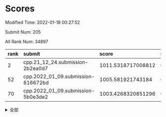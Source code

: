 # Scores

Modified Time: 2022-01-18 00:27:52

Submit Num: 205

All Rank Num: 34897

| rank |               submit               |       score        |       sigma        | pk_num |
| :--- | :--------------------------------- | :----------------- | :----------------- | :----- |
| 2    | cpp.21_12_24.submission-2b2ea0d7   | 1011.5318717008812 | 0.7952662640195236 | 675    |
| 52   | cpp.2022_01_09.submission-816672bd | 1005.581921743184  | 0.7190259571852652 | 677    |
| 70   | cpp.2022_01_09.submission-5b0e3de2 | 1003.4268320851296 | 0.7150202231464209 | 676    |


<details>
<summary>全部</summary>

| rank |                 submit                 |       score        |       sigma        | pk_num |
| :--- | :------------------------------------- | :----------------- | :----------------- | :----- |
| 1    | gobigger.level_3.submission_level_3_45 | 1011.6448486295144 | 0.7704465755966196 | 684    |
| 2    | cpp.21_12_24.submission-2b2ea0d7       | 1011.5318717008812 | 0.7952662640195236 | 675    |
| 3    | gobigger.level_3.submission_level_3_16 | 1011.4862373101016 | 0.7905751863550773 | 678    |
| 4    | gobigger.level_3.submission_level_3_47 | 1011.2703998860422 | 0.785400479966409  | 684    |
| 5    | gobigger.level_3.submission_level_3_20 | 1011.228884707671  | 0.7829117007901645 | 685    |
| 6    | gobigger.level_3.submission_level_3_13 | 1011.2069130645735 | 0.7661395473069288 | 684    |
| 7    | gobigger.level_3.submission_level_3_32 | 1010.9001864324096 | 0.7437069431530924 | 680    |
| 8    | gobigger.level_3.submission_level_3_15 | 1010.871236529672  | 0.7761151484690485 | 683    |
| 9    | gobigger.level_3.submission_level_3_21 | 1010.614892709181  | 0.7476554501105305 | 682    |
| 10   | gobigger.level_3.submission_level_3_9  | 1010.5054243239714 | 0.7558802709062262 | 680    |
| 11   | gobigger.level_3.submission_level_3_33 | 1010.492740020901  | 0.7639574591930595 | 679    |
| 12   | gobigger.level_3.submission_level_3_36 | 1010.376231611532  | 0.7680888974664517 | 680    |
| 13   | gobigger.level_3.submission_level_3_30 | 1010.2776439281294 | 0.7684018309694828 | 681    |
| 14   | gobigger.level_3.submission_level_3_10 | 1010.2718491319343 | 0.7709887978204663 | 684    |
| 15   | gobigger.level_3.submission_level_3_43 | 1010.2594614072043 | 0.7710409685830067 | 685    |
| 16   | gobigger.level_3.submission_level_3_11 | 1010.2387232165507 | 0.7554695401571305 | 682    |
| 17   | gobigger.level_3.submission_level_3_5  | 1010.2048330429717 | 0.7530494420569829 | 681    |
| 18   | gobigger.level_3.submission_level_3_49 | 1010.1112920961136 | 0.7497242099966535 | 681    |
| 19   | gobigger.level_3.submission_level_3_48 | 1010.0862132348662 | 0.747243729492779  | 678    |
| 20   | gobigger.level_3.submission_level_3_27 | 1009.9690219147489 | 0.769506122803174  | 678    |
| 21   | gobigger.level_3.submission_level_3_14 | 1009.968751710871  | 0.7689420602194692 | 687    |
| 22   | gobigger.level_3.submission_level_3_38 | 1009.9360282431903 | 0.7449277247431444 | 681    |
| 23   | gobigger.level_3.submission_level_3_4  | 1009.8829136826644 | 0.756819326769476  | 683    |
| 24   | gobigger.level_3.submission_level_3_26 | 1009.8475561609376 | 0.7526777677901315 | 688    |
| 25   | gobigger.level_3.submission_level_3_28 | 1009.8408810010369 | 0.7638045467609189 | 682    |
| 26   | gobigger.level_3.submission_level_3_8  | 1009.8189093940126 | 0.7754036897648073 | 680    |
| 27   | gobigger.level_3.submission_level_3_25 | 1009.7997208936846 | 0.764313058346568  | 684    |
| 28   | gobigger.level_3.submission_level_3_35 | 1009.7536264937185 | 0.7685587202138154 | 680    |
| 29   | gobigger.level_3.submission_level_3_29 | 1009.6935347636241 | 0.7482538474478887 | 680    |
| 30   | gobigger.level_3.submission_level_3_41 | 1009.6552359994854 | 0.7461948733172162 | 687    |
| 31   | gobigger.level_3.submission_level_3_22 | 1009.5879853723961 | 0.754671502713087  | 682    |
| 32   | gobigger.level_3.submission_level_3_18 | 1009.4797817150495 | 0.7517924896556459 | 677    |
| 33   | gobigger.level_3.submission_level_3_24 | 1009.4637292192691 | 0.7711621441951357 | 677    |
| 34   | gobigger.level_3.submission_level_3_42 | 1009.45490755642   | 0.7605660437727372 | 682    |
| 35   | gobigger.level_3.submission_level_3_31 | 1009.351069734608  | 0.7475854680348016 | 683    |
| 36   | gobigger.level_3.submission_level_3_40 | 1009.3474248540718 | 0.7726605211152289 | 684    |
| 37   | gobigger.level_3.submission_level_3_1  | 1009.3421179440987 | 0.7713730846607794 | 682    |
| 38   | gobigger.level_3.submission_level_3_23 | 1009.2838775827431 | 0.7434330240050592 | 679    |
| 39   | gobigger.level_3.submission_level_3_17 | 1009.2556252887813 | 0.7616332252886715 | 685    |
| 40   | gobigger.level_3.submission_level_3_6  | 1009.2132171123218 | 0.7719511070381414 | 675    |
| 41   | gobigger.level_3.submission_level_3_2  | 1009.0798450435079 | 0.7398127562484299 | 681    |
| 42   | gobigger.level_3.submission_level_3_37 | 1009.0472003631866 | 0.7561057056362411 | 681    |
| 43   | gobigger.level_3.submission_level_3_12 | 1008.9698655610578 | 0.7587537464283884 | 686    |
| 44   | gobigger.level_3.submission_level_3_39 | 1008.7656402023653 | 0.7499143738926269 | 683    |
| 45   | gobigger.level_3.submission_level_3_0  | 1008.7494917440691 | 0.7431581125510365 | 676    |
| 46   | gobigger.level_3.submission_level_3_44 | 1008.7268133125242 | 0.7460634209651262 | 677    |
| 47   | gobigger.level_3.submission_level_3_46 | 1008.687852927947  | 0.7506361836239726 | 683    |
| 48   | gobigger.level_3.submission_level_3_19 | 1008.6119036075321 | 0.7561349525484783 | 686    |
| 49   | gobigger.level_3.submission_level_3_3  | 1008.6084419866758 | 0.7632462067928706 | 679    |
| 50   | gobigger.level_3.submission_level_3_7  | 1008.5919555888604 | 0.7355242368054061 | 683    |
| 51   | gobigger.level_3.submission_level_3_34 | 1008.3203203221603 | 0.7435569629408495 | 680    |
| 52   | cpp.2022_01_09.submission-816672bd     | 1005.581921743184  | 0.7190259571852652 | 677    |
| 53   | gobigger.level_1.submission_level_1_9  | 1005.1623638872833 | 0.7240589313072051 | 680    |
| 54   | gobigger.level_1.submission_level_1_10 | 1004.6362182930798 | 0.7251451052709508 | 681    |
| 55   | gobigger.level_1.submission_level_1_30 | 1004.4952778627667 | 0.7100583241110798 | 676    |
| 56   | gobigger.level_1.submission_level_1_46 | 1004.4860724475386 | 0.7120174442783493 | 686    |
| 57   | gobigger.level_1.submission_level_1_41 | 1003.9538580786688 | 0.7130431920992065 | 685    |
| 58   | gobigger.level_1.submission_level_1_24 | 1003.8919479056351 | 0.7139138864487707 | 677    |
| 59   | gobigger.level_1.submission_level_1_31 | 1003.8899431215152 | 0.7133591445184535 | 679    |
| 60   | gobigger.level_1.submission_level_1_26 | 1003.8194655858252 | 0.7179316890888953 | 675    |
| 61   | gobigger.level_1.submission_level_1_42 | 1003.8070445022055 | 0.7252988002753955 | 676    |
| 62   | gobigger.level_1.submission_level_1_21 | 1003.7493588741129 | 0.7159472629729715 | 685    |
| 63   | gobigger.level_1.submission_level_1_2  | 1003.6608394347602 | 0.7183176602180675 | 678    |
| 64   | gobigger.level_1.submission_level_1_45 | 1003.6305662290864 | 0.7082581931903708 | 680    |
| 65   | gobigger.level_1.submission_level_1_3  | 1003.5707558521599 | 0.7111445118121076 | 679    |
| 66   | gobigger.level_1.submission_level_1_8  | 1003.52500277356   | 0.7171660698542217 | 683    |
| 67   | gobigger.level_1.submission_level_1_33 | 1003.5033427865317 | 0.7255055540709398 | 683    |
| 68   | gobigger.level_1.submission_level_1_35 | 1003.4564550677126 | 0.7182140792760038 | 684    |
| 69   | gobigger.level_1.submission_level_1_23 | 1003.4318007860933 | 0.7160292650109186 | 682    |
| 70   | cpp.2022_01_09.submission-5b0e3de2     | 1003.4268320851296 | 0.7150202231464209 | 676    |
| 71   | gobigger.level_1.submission_level_1_11 | 1003.3415252304294 | 0.7265950061782324 | 678    |
| 72   | gobigger.level_1.submission_level_1_7  | 1003.3129333571266 | 0.7151104384779984 | 684    |
| 73   | gobigger.level_1.submission_level_1_25 | 1003.2733971163458 | 0.7097819193325956 | 680    |
| 74   | gobigger.level_1.submission_level_1_28 | 1003.2384501262384 | 0.7140947128525161 | 683    |
| 75   | gobigger.level_1.submission_level_1_32 | 1003.2263816092343 | 0.7196136852110963 | 680    |
| 76   | gobigger.level_1.submission_level_1_43 | 1003.2141351402408 | 0.7095348317974945 | 681    |
| 77   | gobigger.level_1.submission_level_1_34 | 1003.2068243771113 | 0.7121779891572096 | 681    |
| 78   | gobigger.level_1.submission_level_1_4  | 1003.193798215072  | 0.727637328851358  | 677    |
| 79   | gobigger.level_1.submission_level_1_22 | 1003.1849466852141 | 0.7047623421883353 | 681    |
| 80   | gobigger.level_1.submission_level_1_47 | 1003.1578623283648 | 0.7262500136992683 | 682    |
| 81   | gobigger.level_1.submission_level_1_16 | 1003.1492171515517 | 0.7212206411435664 | 683    |
| 82   | gobigger.level_1.submission_level_1_39 | 1003.1488517166906 | 0.7230625787161185 | 679    |
| 83   | gobigger.level_1.submission_level_1_18 | 1003.1169499454485 | 0.7257424204353974 | 680    |
| 84   | gobigger.level_1.submission_level_1_20 | 1003.0206469353665 | 0.706982691870793  | 677    |
| 85   | gobigger.level_1.submission_level_1_49 | 1002.9444373369109 | 0.7196213858608589 | 676    |
| 86   | gobigger.level_1.submission_level_1_1  | 1002.9361144627911 | 0.7139756278772936 | 684    |
| 87   | gobigger.level_1.submission_level_1_27 | 1002.8298907422187 | 0.7155199455402909 | 685    |
| 88   | gobigger.level_1.submission_level_1_48 | 1002.8150322707362 | 0.7279279920217282 | 683    |
| 89   | gobigger.level_1.submission_level_1_0  | 1002.8050595590533 | 0.7241576179027955 | 677    |
| 90   | gobigger.level_1.submission_level_1_17 | 1002.7825685165342 | 0.7206660299349875 | 677    |
| 91   | gobigger.level_1.submission_level_1_44 | 1002.765329708038  | 0.7095693471503205 | 680    |
| 92   | gobigger.level_1.submission_level_1_15 | 1002.7078576235128 | 0.7124582464377641 | 682    |
| 93   | gobigger.level_1.submission_level_1_40 | 1002.6822750616744 | 0.7088610828060183 | 678    |
| 94   | gobigger.level_1.submission_level_1_38 | 1002.6746293099939 | 0.721386066585325  | 683    |
| 95   | gobigger.level_1.submission_level_1_12 | 1002.6612977472681 | 0.7256724330538968 | 678    |
| 96   | gobigger.level_1.submission_level_1_37 | 1002.545422708226  | 0.7117502701470794 | 682    |
| 97   | gobigger.level_1.submission_level_1_6  | 1002.5027167041467 | 0.7129099277853415 | 682    |
| 98   | gobigger.level_1.submission_level_1_13 | 1002.4891572442006 | 0.7127879281934932 | 684    |
| 99   | gobigger.level_1.submission_level_1_36 | 1002.4241889978384 | 0.7014981829165552 | 681    |
| 100  | gobigger.level_1.submission_level_1_29 | 1002.2481057124226 | 0.7129101459018616 | 679    |
| 101  | gobigger.level_1.submission_level_1_19 | 1002.2079981186066 | 0.7106063195145018 | 679    |
| 102  | gobigger.level_1.submission_level_1_14 | 1001.8657165948441 | 0.7182790587537297 | 676    |
| 103  | gobigger.level_1.submission_level_1_5  | 1001.4898038707561 | 0.7076166701554399 | 676    |
| 104  | gobigger.random.submission_random_33   | 997.7360884102088  | 0.7079643413692666 | 683    |
| 105  | gobigger.random.submission_random_44   | 997.4013854995097  | 0.7055949163259404 | 678    |
| 106  | gobigger.random.submission_random_9    | 997.3125911036512  | 0.6850955683351962 | 684    |
| 107  | gobigger.random.submission_random_11   | 997.1770144848539  | 0.6944232075302343 | 683    |
| 108  | gobigger.random.submission_random_35   | 996.9048783692557  | 0.699258034193904  | 678    |
| 109  | gobigger.random.submission_random_23   | 996.7855163827568  | 0.7071245971663338 | 679    |
| 110  | gobigger.random.submission_random_26   | 996.702867148229   | 0.7190841123893636 | 679    |
| 111  | gobigger.random.submission_random_10   | 996.6938022457147  | 0.694377176100424  | 678    |
| 112  | gobigger.random.submission_random_31   | 996.5938876134738  | 0.7049976491798249 | 683    |
| 113  | gobigger.random.submission_random_34   | 996.5291463420799  | 0.709542809612689  | 679    |
| 114  | gobigger.random.submission_random_13   | 996.4334975226358  | 0.706990724700877  | 678    |
| 115  | gobigger.random.submission_random_36   | 996.4192223542098  | 0.7037051884953489 | 681    |
| 116  | gobigger.random.submission_random_12   | 996.2413229969675  | 0.7121272273260925 | 685    |
| 117  | gobigger.random.submission_random_47   | 996.2161969371049  | 0.7215375375427837 | 680    |
| 118  | gobigger.random.submission_random_32   | 996.1109972885708  | 0.7207114781985605 | 675    |
| 119  | gobigger.random.submission_random_6    | 996.0684099600984  | 0.6987250049036579 | 680    |
| 120  | gobigger.random.submission_random_0    | 996.0612396211437  | 0.7031918445011069 | 681    |
| 121  | gobigger.random.submission_random_2    | 996.0514844738925  | 0.7102028924996646 | 688    |
| 122  | gobigger.random.submission_random_27   | 996.0279235066056  | 0.7218000753523611 | 680    |
| 123  | gobigger.random.submission_random_18   | 995.960588567689   | 0.6992349309329403 | 683    |
| 124  | gobigger.random.submission_random_43   | 995.9531448317987  | 0.7152825526593938 | 683    |
| 125  | gobigger.random.submission_random_37   | 995.9462449980052  | 0.7018702259264513 | 683    |
| 126  | gobigger.random.submission_random_39   | 995.8962368741403  | 0.7179956240319891 | 684    |
| 127  | gobigger.random.submission_random_40   | 995.8813449759316  | 0.7110212634030896 | 681    |
| 128  | gobigger.random.submission_random_42   | 995.8711011100347  | 0.7099327094658976 | 682    |
| 129  | gobigger.random.submission_random_41   | 995.8529754802355  | 0.7057948480819539 | 680    |
| 130  | gobigger.random.submission_random_17   | 995.8330604385717  | 0.7149789449340339 | 682    |
| 131  | gobigger.random.submission_random_25   | 995.7167837990556  | 0.7034501905413182 | 679    |
| 132  | gobigger.random.submission_random_1    | 995.6272754792865  | 0.7043338740255722 | 688    |
| 133  | gobigger.random.submission_random_19   | 995.5288671958962  | 0.7176042116467269 | 685    |
| 134  | gobigger.random.submission_random_49   | 995.4905618429277  | 0.7087755812906531 | 687    |
| 135  | gobigger.random.submission_random_48   | 995.4866722419594  | 0.711486069355313  | 681    |
| 136  | gobigger.random.submission_random_28   | 995.4183647849981  | 0.7088236388451202 | 679    |
| 137  | gobigger.random.submission_random_38   | 995.4006814930215  | 0.7242320398442956 | 680    |
| 138  | gobigger.random.submission_random_21   | 995.3666413561489  | 0.7021339515069147 | 682    |
| 139  | gobigger.random.submission_random_5    | 995.3169688050467  | 0.7088285637957089 | 680    |
| 140  | gobigger.random.submission_random_46   | 995.315430098075   | 0.7117502220001064 | 682    |
| 141  | gobigger.random.submission_random_22   | 995.3115982361043  | 0.7031912961785558 | 678    |
| 142  | gobigger.random.submission_random_15   | 995.2999537106439  | 0.7131489726886012 | 680    |
| 143  | gobigger.random.submission_random_29   | 995.2625904609914  | 0.7101167974020007 | 685    |
| 144  | gobigger.random.submission_random_20   | 995.244638059032   | 0.7063984126048738 | 678    |
| 145  | gobigger.random.submission_random_14   | 995.2372244292851  | 0.700363541743259  | 685    |
| 146  | gobigger.random.submission_random_24   | 995.2220972620038  | 0.7110192581590706 | 684    |
| 147  | gobigger.random.submission_random_7    | 995.208008904154   | 0.7150018586053069 | 679    |
| 148  | gobigger.random.submission_random_3    | 995.1168079746383  | 0.7044418691423356 | 683    |
| 149  | gobigger.random.submission_random_16   | 995.09666153972    | 0.7204805794678453 | 677    |
| 150  | gobigger.level_2.submission_level_2_41 | 995.0539450348335  | 0.7135584894129445 | 678    |
| 151  | gobigger.random.submission_random_4    | 994.9384636417572  | 0.7144158091285827 | 683    |
| 152  | gobigger.random.submission_random_45   | 994.8998535180807  | 0.7176209223252223 | 679    |
| 153  | gobigger.random.submission_random_30   | 994.8856013814908  | 0.7192227524080282 | 682    |
| 154  | gobigger.random.submission_random_8    | 994.5770049522133  | 0.7325874975253515 | 684    |
| 155  | gobigger.level_2.submission_level_2_1  | 994.5307677780365  | 0.726322717725412  | 680    |
| 156  | gobigger.level_2.submission_level_2_45 | 994.1592469136118  | 0.7181680976190025 | 680    |
| 157  | gobigger.level_2.submission_level_2_25 | 993.9928411629451  | 0.7151257705984116 | 681    |
| 158  | gobigger.level_2.submission_level_2_13 | 993.8966661428918  | 0.7293460989011846 | 681    |
| 159  | gobigger.level_2.submission_level_2_15 | 993.4684558116192  | 0.7309875707321277 | 684    |
| 160  | gobigger.level_2.submission_level_2_20 | 993.378289965426   | 0.7350846580552928 | 679    |
| 161  | gobigger.level_2.submission_level_2_46 | 993.1971448818875  | 0.730943840247053  | 678    |
| 162  | gobigger.level_2.submission_level_2_39 | 993.1898280160591  | 0.7284917446237094 | 682    |
| 163  | gobigger.level_2.submission_level_2_48 | 993.0620062361112  | 0.751787929780142  | 676    |
| 164  | gobigger.level_2.submission_level_2_43 | 993.0099890747721  | 0.7429037000056959 | 680    |
| 165  | gobigger.level_2.submission_level_2_7  | 992.985948567385   | 0.7102586578630502 | 685    |
| 166  | gobigger.level_2.submission_level_2_30 | 992.9736592347144  | 0.7371661184098977 | 680    |
| 167  | gobigger.level_2.submission_level_2_22 | 992.9013071971103  | 0.7487702682062234 | 680    |
| 168  | gobigger.level_2.submission_level_2_6  | 992.8163205779687  | 0.7312216306543305 | 680    |
| 169  | gobigger.level_2.submission_level_2_33 | 992.8038743874531  | 0.7422677531493831 | 681    |
| 170  | gobigger.level_2.submission_level_2_28 | 992.8012760609873  | 0.7328655219289888 | 678    |
| 171  | gobigger.level_2.submission_level_2_0  | 992.6419304736223  | 0.7394783993630479 | 675    |
| 172  | gobigger.level_2.submission_level_2_44 | 992.6293514883083  | 0.7270897284786966 | 679    |
| 173  | gobigger.level_2.submission_level_2_18 | 992.3713039963905  | 0.7238818263225024 | 685    |
| 174  | gobigger.level_2.submission_level_2_3  | 992.3383487854302  | 0.7392578365498033 | 675    |
| 175  | gobigger.level_2.submission_level_2_24 | 992.3045132075741  | 0.745593945103876  | 687    |
| 176  | gobigger.level_2.submission_level_2_42 | 992.2732308946744  | 0.7461403687538612 | 687    |
| 177  | gobigger.level_2.submission_level_2_16 | 992.1367874168732  | 0.7459992937049568 | 678    |
| 178  | gobigger.level_2.submission_level_2_35 | 992.125481855899   | 0.7429176024220714 | 676    |
| 179  | gobigger.level_2.submission_level_2_4  | 992.1132142073178  | 0.7519053730956499 | 678    |
| 180  | gobigger.level_2.submission_level_2_2  | 991.9663592471716  | 0.7469128653300635 | 682    |
| 181  | gobigger.level_2.submission_level_2_27 | 991.9567075730797  | 0.7418078689808918 | 683    |
| 182  | gobigger.level_2.submission_level_2_14 | 991.9420367339599  | 0.7569537874639968 | 679    |
| 183  | gobigger.level_2.submission_level_2_12 | 991.9221942147929  | 0.7538709376552406 | 677    |
| 184  | gobigger.level_2.submission_level_2_37 | 991.9040433024072  | 0.7430424355708317 | 681    |
| 185  | gobigger.level_2.submission_level_2_47 | 991.7419734722258  | 0.7480267254615113 | 683    |
| 186  | gobigger.level_2.submission_level_2_26 | 991.6366166104799  | 0.7460355242756004 | 682    |
| 187  | gobigger.level_2.submission_level_2_36 | 991.362684045673   | 0.7342298374666753 | 680    |
| 188  | gobigger.level_2.submission_level_2_38 | 991.3326963260095  | 0.7649468573852537 | 680    |
| 189  | gobigger.level_2.submission_level_2_21 | 991.3230110715372  | 0.7566146213085054 | 682    |
| 190  | gobigger.level_2.submission_level_2_34 | 991.271920228711   | 0.7422812432802213 | 683    |
| 191  | gobigger.level_2.submission_level_2_23 | 991.2388529283119  | 0.7412745960156298 | 677    |
| 192  | gobigger.level_2.submission_level_2_40 | 991.2309672474742  | 0.7524478999590004 | 684    |
| 193  | gobigger.level_2.submission_level_2_9  | 991.1465357210814  | 0.7402744091536134 | 684    |
| 194  | gobigger.level_2.submission_level_2_5  | 991.0257091421078  | 0.7444227748754808 | 684    |
| 195  | gobigger.level_2.submission_level_2_29 | 990.9056441843862  | 0.7502214369476626 | 682    |
| 196  | gobigger.level_2.submission_level_2_49 | 990.9017580106072  | 0.7677899668877061 | 684    |
| 197  | gobigger.level_2.submission_level_2_31 | 990.8800553318864  | 0.7586901512024091 | 677    |
| 198  | gobigger.level_2.submission_level_2_10 | 990.8103351797627  | 0.7653261783524203 | 684    |
| 199  | gobigger.level_2.submission_level_2_11 | 990.8032588339328  | 0.7600607151945317 | 681    |
| 200  | gobigger.level_2.submission_level_2_32 | 990.7143084824279  | 0.7639500104690404 | 680    |
| 201  | gobigger.level_2.submission_level_2_17 | 990.6005058369141  | 0.7462060484012415 | 678    |
| 202  | gobigger.level_2.submission_level_2_8  | 990.5705009509695  | 0.7756900949406359 | 676    |
| 203  | gobigger.level_2.submission_level_2_19 | 990.1624483838189  | 0.7518452538115045 | 683    |
| 204  | gobigger.none.submission_none_0        | 978.5450509969996  | 1.2324501622477355 | 682    |
| 205  | gobigger.none.submission_none_1        | 977.8053125570232  | 1.2979535135869726 | 683    |

</details>